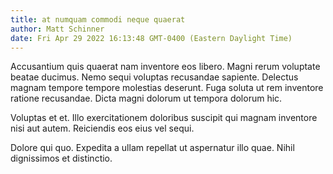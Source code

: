 ```yaml
---
title: at numquam commodi neque quaerat
author: Matt Schinner
date: Fri Apr 29 2022 16:13:48 GMT-0400 (Eastern Daylight Time)
---
```

Accusantium quis quaerat nam inventore eos libero. Magni rerum voluptate beatae ducimus. Nemo sequi voluptas recusandae sapiente. Delectus magnam tempore tempore molestias deserunt. Fuga soluta ut rem inventore ratione recusandae. Dicta magni dolorum ut tempora dolorum hic.

 Voluptas et et. Illo exercitationem doloribus suscipit qui magnam inventore nisi aut autem. Reiciendis eos eius vel sequi.

 Dolore qui quo. Expedita a ullam repellat ut aspernatur illo quae. Nihil dignissimos et distinctio.